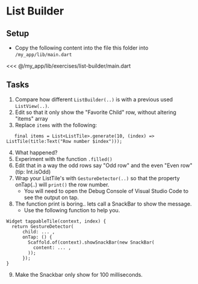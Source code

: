 # List Builder

## Setup

- Copy the following content into the file this folder into `/my_app/lib/main.dart`

<<< @/my_app/lib/exercises/list-builder/main.dart
  
## Tasks

1. Compare how different `ListBuilder(..)` is with a previous used `ListView(..)`.
2. Edit so that it only show the "Favorite Child" row, without altering "items" array
3. Replace `items` with the following: 
```
   final items = List<ListTile>.generate(10, (index) => ListTile(title:Text("Row number $index")));
```
4. What happened?
5. Experiment with the function `.filled()`
6. Edit that in a way the odd rows say "Odd row" and the even "Even row"  (tip: Int.isOdd)
7. Wrap your ListTile's with `GestureDetector(..)` so that the property onTap(..) will `print()` the row number.
   * You will need to open the Debug Console of Visual Studio Code to see the output on tap. 
8. The function print is boring.. lets call a SnackBar to show the message.
   * Use the following function to help you.

```
Widget tappableTile(context, index) {
  return GestureDetector(
      child: ... ,
      onTap: () {
        Scaffold.of(context).showSnackBar(new SnackBar(
          content: ... ,
        ));
      });
}
```
9. Make the Snackbar only show for 100 milliseconds.